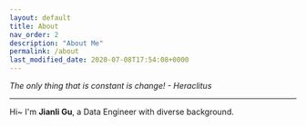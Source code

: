 ```yaml
---
layout: default
title: About
nav_order: 2
description: "About Me"
permalink: /about
last_modified_date: 2020-07-08T17:54:08+0000
---
```


*The only thing that is constant is change! - Heraclitus*

---

Hi~ I'm **Jianli Gu**, a Data Engineer with diverse background.
